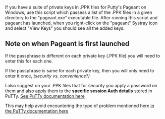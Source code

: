 If you have a suite of private keys in .PPK files for Putty's Pageant on Windows, use this script which passess a list of the .PPK files in a given directory to the "pageant.exe" executable file. After running this script and pageant has launched, when you right-click on the "pageant" Systray icon and select "View Keys" you should see all the added keys.

## Note on when Pageant is first launched
If the passphrase is different on each private key (.PPK file) you will need to enter this for each one. 

If the passphrase is same for each private key, then you will only need to enter it once, _(security vs. convenience?)_

I also suggest on your .PPK files that for security you apply a password on them and also apply them to the **specific session Auth details** stored in PuTTy.
[See PuTTy documentation here](https://documentation.help/PuTTY/config-ssh-privkey.html#S4.22.8)

This may help avoid encountering the type of problem mentioned here [in the PuTTy documentation here](https://documentation.help/PuTTY/errors-toomanyauth.html)
